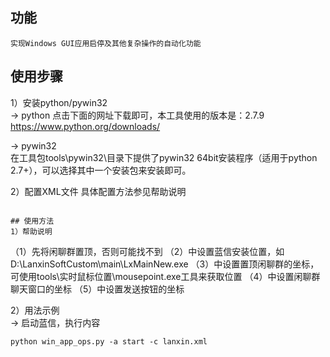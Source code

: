 ## 功能
```
实现Windows GUI应用启停及其他复杂操作的自动化功能
```

## 使用步骤
1）安装python/pywin32  
-> python 
点击下面的网址下载即可，本工具使用的版本是：2.7.9  
https://www.python.org/downloads/

-> pywin32  
在工具包tools\pywin32\目录下提供了pywin32 64bit安装程序（适用于python 2.7+），可以选择其中一个安装包来安装即可。 

2）配置XML文件 
具体配置方法参见帮助说明
 ```

## 使用方法
1）帮助说明
```
（1）先将闲聊群置顶，否则可能找不到
（2）<step action="run" func="启动应用">中设置蓝信安装位置，如D:\LanxinSoftCustom\main\LxMainNew.exe
（3）<step action="moveto" func="移动到置顶群">中设置置顶闲聊群的坐标，可使用tools\实时鼠标位置\mousepoint.exe工具来获取位置
（4）<step action="moveto" func="移动到文本框">中设置闲聊群聊天窗口的坐标
（5）<step action="moveto" func="移动到发送按钮">中设置发送按钮的坐标


2）用法示例  
-> 启动蓝信，执行内容 
```
python win_app_ops.py -a start -c lanxin.xml
```
